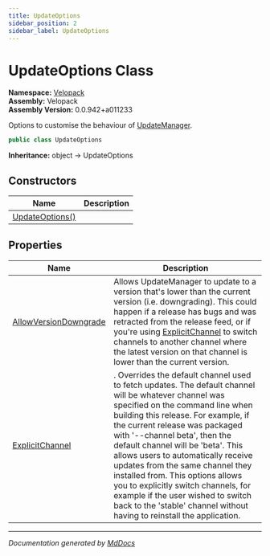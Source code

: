 ```yaml
---
title: UpdateOptions
sidebar_position: 2
sidebar_label: UpdateOptions
---
```

<!--  
  <auto-generated>   
    The contents of this file were generated by a tool.  
    Changes to this file may be list if the file is regenerated  
  </auto-generated>   
-->

# UpdateOptions Class

**Namespace:** [Velopack](../index.md)  
**Assembly:** Velopack  
**Assembly Version:** 0.0.942+a011233

Options to customise the behaviour of [UpdateManager](../UpdateManager/index.md).

```csharp
public class UpdateOptions
```

**Inheritance:** object → UpdateOptions

## Constructors

| Name                                     | Description |
| ---------------------------------------- | ----------- |
| [UpdateOptions()](constructors/index.md) |             |

## Properties

| Name                                                         | Description                                                                                                                                                                                                                                                                                                                                                                                                                                                                                                                                                                                                                |
| ------------------------------------------------------------ | -------------------------------------------------------------------------------------------------------------------------------------------------------------------------------------------------------------------------------------------------------------------------------------------------------------------------------------------------------------------------------------------------------------------------------------------------------------------------------------------------------------------------------------------------------------------------------------------------------------------------- |
| [AllowVersionDowngrade](properties/AllowVersionDowngrade.md) | Allows UpdateManager to update to a version that's lower than the current version (i.e. downgrading). This could happen if a release has bugs and was retracted from the release feed, or if you're using [ExplicitChannel](properties/ExplicitChannel.md) to switch channels to another channel where the latest version on that  channel is lower than the current version.                                                                                                                                                                                                                                              |
| [ExplicitChannel](properties/ExplicitChannel.md)             | . Overrides the default channel used to fetch updates.              The default channel will be whatever channel was specified on the command line when building this release.              For example, if the current release was packaged with '\-\-channel beta', then the default channel will be 'beta'.             This allows users to automatically receive updates from the same channel they installed from. This options             allows you to explicitly switch channels, for example if the user wished to switch back to the 'stable' channel             without having to reinstall the application. |

___

*Documentation generated by [MdDocs](https://github.com/ap0llo/mddocs)*
